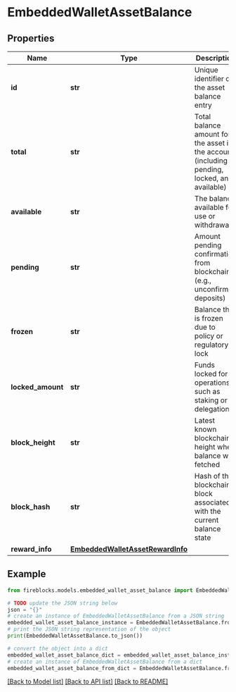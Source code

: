 # EmbeddedWalletAssetBalance


## Properties

Name | Type | Description | Notes
------------ | ------------- | ------------- | -------------
**id** | **str** | Unique identifier of the asset balance entry | 
**total** | **str** | Total balance amount for the asset in the account (including pending, locked, and available) | 
**available** | **str** | The balance available for use or withdrawal | 
**pending** | **str** | Amount pending confirmation from blockchain (e.g., unconfirmed deposits) | 
**frozen** | **str** | Balance that is frozen due to policy or regulatory lock | 
**locked_amount** | **str** | Funds locked for operations such as staking or delegation | 
**block_height** | **str** | Latest known blockchain height when balance was fetched | [optional] 
**block_hash** | **str** | Hash of the blockchain block associated with the current balance state | [optional] 
**reward_info** | [**EmbeddedWalletAssetRewardInfo**](EmbeddedWalletAssetRewardInfo.md) |  | [optional] 

## Example

```python
from fireblocks.models.embedded_wallet_asset_balance import EmbeddedWalletAssetBalance

# TODO update the JSON string below
json = "{}"
# create an instance of EmbeddedWalletAssetBalance from a JSON string
embedded_wallet_asset_balance_instance = EmbeddedWalletAssetBalance.from_json(json)
# print the JSON string representation of the object
print(EmbeddedWalletAssetBalance.to_json())

# convert the object into a dict
embedded_wallet_asset_balance_dict = embedded_wallet_asset_balance_instance.to_dict()
# create an instance of EmbeddedWalletAssetBalance from a dict
embedded_wallet_asset_balance_from_dict = EmbeddedWalletAssetBalance.from_dict(embedded_wallet_asset_balance_dict)
```
[[Back to Model list]](../README.md#documentation-for-models) [[Back to API list]](../README.md#documentation-for-api-endpoints) [[Back to README]](../README.md)


